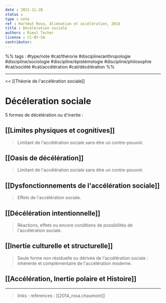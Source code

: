 ```yaml
---
date : 2021-11-28
status : 
type : note
ref : Hartmut Rosa, Aliénation et accélération, 2014
title : Décéleration sociale
authors : Rieul Techer
license : CC-BY-SA
contributor:
---
```


%% tags : #type/note #cat/thérorie #discipline/anthropologie #discipline/sociologie #discipline/épistémologie #discipline/philosophie #cat/société #cat/accélération #cat/décélération %% 

---

<< [[Théorie de l'accélération sociale]]

Décéleration sociale
===

5 formes de décélération ou d'inertie :

## [[Limites physiques et cognitives]]
> Limitant de l'accélération sociale sans être un contre-pouvoir. 

## [[Oasis de décélération]]
> Limitant de l'accélération sociale sans être un contre-pouvoir.

## [[Dysfonctionnements de l'accélération sociale]]
> Effets de l'accélération sociale. 

## [[Décélération intentionnelle]]
> Réactions, effets ou encore conditions de possibilités de l'accélération sociale. 

## [[Inertie culturelle et structurelle]]
> Seule forme non résiduelle ou dérivée de l'accélération sociale : inhérente et complémentaire de l'accélération moderne.

## [[Accélération, Inertie polaire et Histoire]]

---
> links : 
> references : [[2014_rosa.chaumont]]


